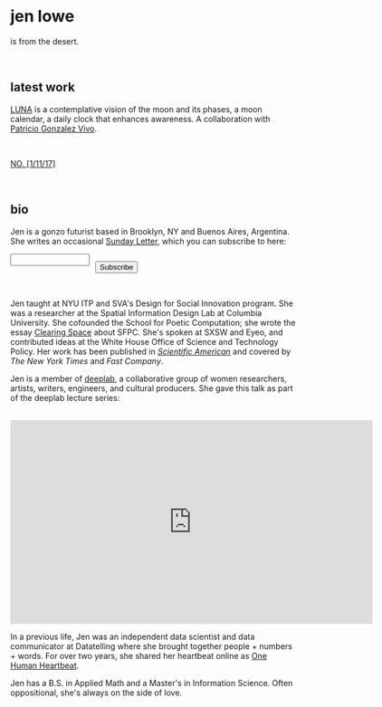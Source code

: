﻿<br />

# jen lowe

is from the desert.

<br />

## latest work

[LUNA](https://frm.fm/a/patricio_gonzalez_vivo_jen_lowe/luna) is a contemplative vision of the moon and its phases, a moon calendar, a daily clock that enhances awareness. A collaboration with [Patricio Gonzalez Vivo](http://patriciogonzalezvivo.com).

<br />

[NO. [1/11/17]](http://jenlowe.net/no/)

<br />

## bio

Jen is a gonzo futurist based in Brooklyn, NY and Buenos Aires, Argentina. She writes an occasional [Sunday Letter](https://tinyletter.com/jenlowe), which you can subscribe to here:

 <form action="https://tinyletter.com/jenlowe" method="post" target="popupwindow" onsubmit="window.open('https://tinyletter.com/jenlowe', 'popupwindow', 'scrollbars=yes,width=800,height=600');return true"><p><label for="tlemail"></label></p><p><input type="text" style="width:140px;" name="email" id="tlemail" /></p><input type="hidden" value="1" name="embed"/><p style="margin-top:-22px; margin-left:150px;"><input type="submit" value="Subscribe" /></p></form>

 <br />

 Jen taught at NYU ITP and SVA's Design for Social Innovation program. She was a researcher at the Spatial Information Design Lab at Columbia University. She cofounded the School for Poetic Computation; she wrote the essay [Clearing Space](http://stet.editorially.com/articles/clearing-space/) about SFPC. She's spoken at SXSW and Eyeo, and contributed ideas at the White House Office of Science and Technology Policy. Her work has been published in [*Scientific American*](http://www.scientificamerican.com/article/of-pacifiers-and-pearl-harbor-see-the-stuff-first-memories-are-made-of-interactive/) and covered by *The New York Times* and *Fast Company*.

Jen is a member of [deeplab](http://www.deeplab.net/#home), a collaborative group of women researchers, artists, writers, engineers, and cultural producers. She gave this talk as part of the deeplab lecture series:

<br />

<iframe src="https://player.vimeo.com/video/114393677" width="640" height="360" frameborder="0" webkitallowfullscreen mozallowfullscreen allowfullscreen></iframe>

<br />

In a previous life, Jen was an independent data scientist and data communicator at Datatelling where she brought together people + numbers + words. For over two years, she shared her heartbeat online as [One Human Heartbeat](http://www.fastcoexist.com/3028308/this-womans-online-heartbeat-will-make-you-think-about-big-data-and-the-quantified-self).

Jen has a B.S. in Applied Math and a Master's in Information Science. Often oppositional, she's always on the side of love.
